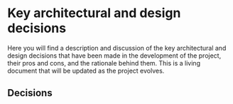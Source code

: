 # Key architectural and design decisions

Here you will find a description and discussion of the key architectural and design decisions that have been made in the development of the project, their pros and cons, and the rationale behind them. This is a living document that will be updated as the project evolves.

## Decisions

